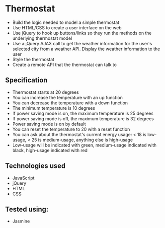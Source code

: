 Thermostat
==========

- Build the logic needed to model a simple thermostat
- Use HTML/CSS to create a user interface on the web
- Use jQuery to hook up buttons/links so they run the methods on the underlying thermostat model
- Use a jQuery AJAX call to get the weather information for the user's selected city from a weather API. Display the weather information to the user
- Style the thermostat
- Create a remote API that the thermostat can talk to

Specification
-------
- Thermostat starts at 20 degrees
- You can increase the temperature with an up function
- You can decrease the temperature with a down function
- The minimum temperature is 10 degrees
- If power saving mode is on, the maximum temperature is 25 degrees
- If power saving mode is off, the maximum temperature is 32 degrees
- Power saving mode is on by default
- You can reset the temperature to 20 with a reset function
- You can ask about the thermostat's current energy usage: < 18 is low-usage, < 25 is medium-usage, anything else is high-usage
- Low-usage will be indicated with green, medium-usage indicated with black, high-usage indicated with red

Technologies used
----
- JavaScript
- jQuery
- HTML
- CSS

Tested using:
----
- Jasmine
